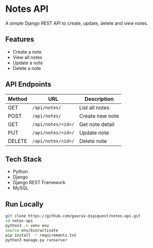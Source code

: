 # Notes API

A simple Django REST API to create, update, delete and view notes.

## Features
- Create a note
- View all notes
- Update a note
- Delete a note

## API Endpoints

| Method | URL                | Description     |
|--------|--------------------|-----------------|
| GET    | `/api/notes/`      | List all notes  |
| POST   | `/api/notes/`      | Create new note |
| GET    | `/api/notes/<id>/` | Get note detail |
| PUT    | `/api/notes/<id>/` | Update note     |
| DELETE | `/api/notes/<id>/` | Delete note     |

## Tech Stack
- Python
- Django
- Django REST Framework
- MySQL

## Run Locally

```bash
git clone https://github.com/gaurav-digiquest/notes-api.git
cd notes-api
python3 -m venv env
source env/bin/activate
pip install -r requirements.txt
python3 manage.py runserver 
